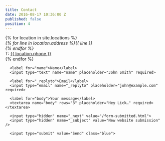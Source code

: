 ```yaml
---
title: Contact
date: 2016-08-17 10:36:00 Z
published: false
position: 4
---
```


<div class="u-center-block u-center-block--medium u-center-block--outline grid u-center-block--contact grid--center u-vertical-space">
  {% for location in site.locations %}
    <div class="grid__item grid__item--half">
      <!-- <div class="u-overlay"> -->
      <div>
        <!-- <img class="u-overlay__image" src="{{ location.image }}" alt="{{ location.title }}"> -->
        <!-- <div class="u-overlay__text u-big-text"> -->
        <div class="u-big-text u-text-center">
          <!-- Has to be on one line to avoid weird whitespace in final HTML -->
          <address>{% for line in location.address %}{{ line }}<br>{% endfor %}</address>
          <span>T: <a href="tel:{{ location.phone }}">{{ location.phone }}</a></span>
        </div>
      </div>
    </div>
  {% endfor %}
</div>

<div class="u-center-block u-center-block--medium u-center-block--outline">

  <form action="//formspree.io/oliver.phillips@lickcreative.com" method="POST">

      <label for="name">Name</label>
      <input type="text" name="name" placeholder="John Smith" required>

      <label for="_replyto">Email</label>
      <input type="email" name="_replyto" placeholder="john@example.com" required>

      <label for="body">Your message</label>
      <textarea name="body" rows="3" placeholder="Hey Lick…" required></textarea>

      <input type="hidden" name="_next" value="/form-submitted.html">
      <input type="hidden" name="_subject" value="New website submission" />

      <input type="submit" value="Send" class="blue">

  </form>

</div>
